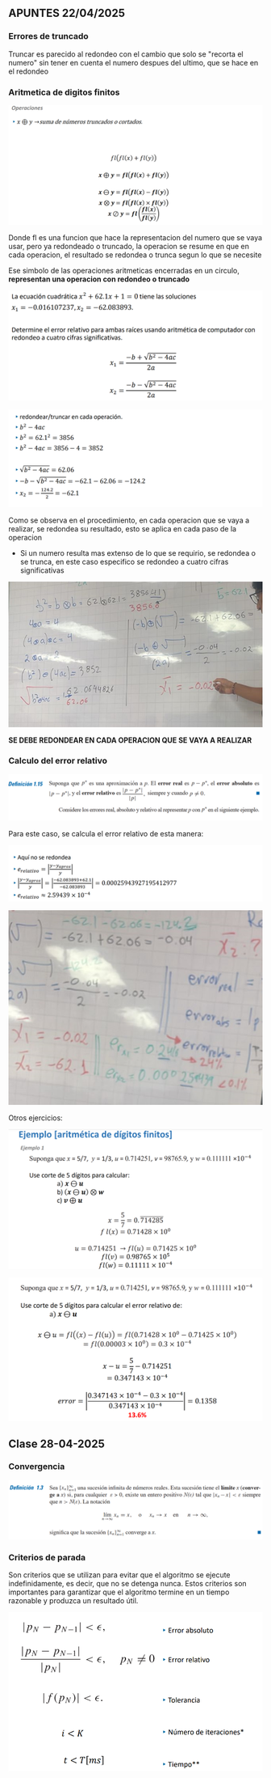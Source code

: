 ## **APUNTES 22/04/2025**

### Errores de truncado

Truncar es parecido al redondeo con el cambio que solo se "recorta el numero" sin tener en cuenta el numero despues del ultimo, que se hace en el redondeo

### Aritmetica de digitos finitos

![](images/paste-2.png)

Donde fl es una funcion que hace la representacion del numero que se vaya usar, pero ya redondeado o truncado, la operacion se resume en que en cada operacion, el resultado se redondea o trunca segun lo que se necesite

Ese simbolo de las operaciones aritmeticas encerradas en un circulo, **representan una operacion con redondeo o truncado**

![](images/paste-1.png)

![](images/paste-3.png)

Como se observa en el procedimiento, en cada operacion que se vaya a realizar, se redondea su resultado, esto se aplica en cada paso de la operacion

- Si un numero resulta mas extenso de lo que se requirio, se redondea o se trunca, en este caso especifico se redondeo a cuatro cifras significativas

![](images/paste-4.png)

**SE DEBE REDONDEAR EN CADA OPERACION QUE SE VAYA A REALIZAR**

### Calculo del error relativo

![](images/paste-5.png)

Para este caso, se calcula el error relativo de esta manera:

![Calculando el error relativo para ambos resultado nos da:](images/paste-6.png)

![](images/paste-7.png)

Otros ejercicios:

![](images/paste-8.png)

![](images/paste-9.png)

## Clase 28-04-2025

### Convergencia

![](images/paste-10.png)

### Criterios de parada

Son  criterios que se utilizan para evitar que el algoritmo se ejecute indefinidamente, es decir, que no se detenga nunca. Estos criterios son importantes para garantizar que el algoritmo termine en un tiempo razonable y produzca un resultado útil.

![Criterios de parada](image.png)

